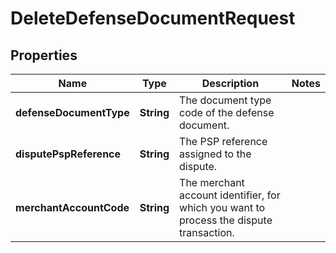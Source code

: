 

# DeleteDefenseDocumentRequest


## Properties

| Name | Type | Description | Notes |
|------------ | ------------- | ------------- | -------------|
|**defenseDocumentType** | **String** | The document type code of the defense document. |  |
|**disputePspReference** | **String** | The PSP reference assigned to the dispute. |  |
|**merchantAccountCode** | **String** | The merchant account identifier, for which you want to process the dispute transaction. |  |



